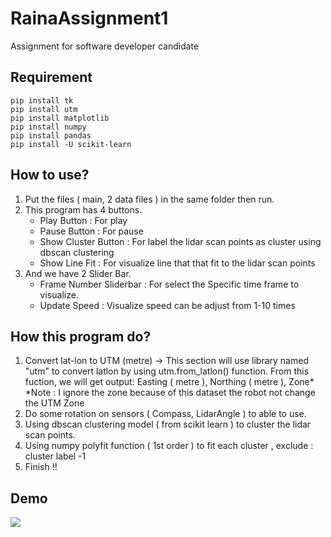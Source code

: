 # RainaAssignment1
Assignment for software developer candidate

## Requirement
```
pip install tk
pip install utm
pip install matplotlib
pip install numpy
pip install pandas
pip install -U scikit-learn
```
## How to use?
1. Put the files ( main, 2 data files ) in the same folder then run.
2. This program has 4 buttons.
   - Play Button : For play
   - Pause Button : For pause
   - Show Cluster Button : For label the lidar scan points as cluster using dbscan clustering
   - Show Line Fit : For visualize line that that fit to the lidar scan points
3. And we have 2 Slider Bar.
   - Frame Number Sliderbar : For select the Specific time frame to visualize.
   - Update Speed : Visualize speed can be adjust from 1-10 times

## How this program do?
1. Convert lat-lon to UTM (metre) -> This section will use library named "utm" to convert latlon by using utm.from_latlon() function.
From this fuction, we will get output: Easting ( metre ), Northing ( metre ), Zone*  
*Note : I ignore the zone because of this dataset the robot not change the UTM Zone
2. Do some rotation on sensors ( Compass, LidarAngle ) to able to use.
3. Using dbscan clustering model ( from scikit learn ) to cluster the lidar scan points.
4. Using numpy polyfit function ( 1st order ) to fit each cluster , exclude : cluster label -1
5. Finish !!

## Demo
![](https://github.com/nutkanate555/RainaAssignment1/blob/main/DemoVid.gif)
